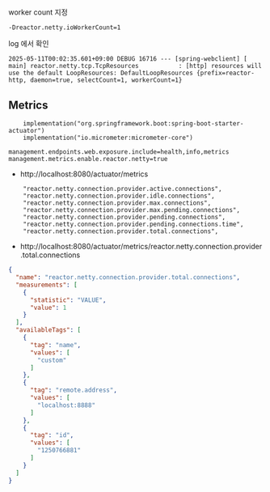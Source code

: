 
##

worker count 지정
```text
-Dreactor.netty.ioWorkerCount=1
```

log 에서 확인
```text
2025-05-11T00:02:35.601+09:00 DEBUG 16716 --- [spring-webclient] [           main] reactor.netty.tcp.TcpResources           : [http] resources will use the default LoopResources: DefaultLoopResources {prefix=reactor-http, daemon=true, selectCount=1, workerCount=1}

```
## Metrics

```text
	implementation("org.springframework.boot:spring-boot-starter-actuator")
	implementation("io.micrometer:micrometer-core")
```

```properties
management.endpoints.web.exposure.include=health,info,metrics
management.metrics.enable.reactor.netty=true
```


- http://localhost:8080/actuator/metrics
```text
    "reactor.netty.connection.provider.active.connections",
    "reactor.netty.connection.provider.idle.connections",
    "reactor.netty.connection.provider.max.connections",
    "reactor.netty.connection.provider.max.pending.connections",
    "reactor.netty.connection.provider.pending.connections",
    "reactor.netty.connection.provider.pending.connections.time",
    "reactor.netty.connection.provider.total.connections",
```

- http://localhost:8080/actuator/metrics/reactor.netty.connection.provider.total.connections
```json
{
  "name": "reactor.netty.connection.provider.total.connections",
  "measurements": [
    {
      "statistic": "VALUE",
      "value": 1
    }
  ],
  "availableTags": [
    {
      "tag": "name",
      "values": [
        "custom"
      ]
    },
    {
      "tag": "remote.address",
      "values": [
        "localhost:8888"
      ]
    },
    {
      "tag": "id",
      "values": [
        "1250766881"
      ]
    }
  ]
}
```